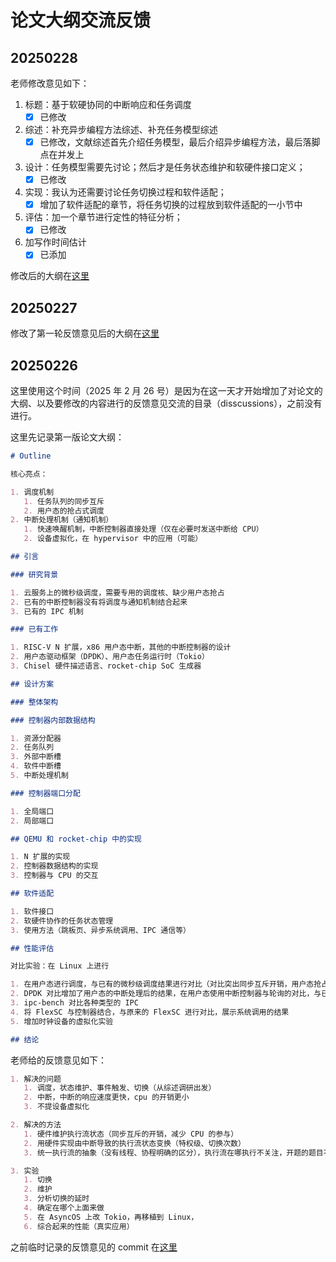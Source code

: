 # 论文大纲交流反馈

## 20250228

老师修改意见如下：

1. 标题：基于软硬协同的中断响应和任务调度
   - [x] 已修改
2. 综述：补充异步编程方法综述、补充任务模型综述
   - [x] 已修改，文献综述首先介绍任务模型，最后介绍异步编程方法，最后落脚点在并发上
3. 设计：任务模型需要先讨论；然后才是任务状态维护和软硬件接口定义；
   - [x] 已修改
4. 实现：我认为还需要讨论任务切换过程和软件适配；
   - [x] 增加了软件适配的章节，将任务切换的过程放到软件适配的一小节中
5. 评估：加一个章节进行定性的特征分析；
   - [x] 已修改
6. 加写作时间估计
   - [x] 已添加

修改后的大纲在[这里](../outline.md)

## 20250227

修改了第一轮反馈意见后的大纲在[这里]([../outline.md](https://github.com/zflcs/master_thesis/blob/c619883046ad16a93969cb86051c70103f3eaaf5/outline.md))

## 20250226

这里使用这个时间（2025 年 2 月 26 号）是因为在这一天才开始增加了对论文的大纲、以及要修改的内容进行的反馈意见交流的目录（disscussions），之前没有进行。

这里先记录第一版论文大纲：

```markdown
# Outline

核心亮点：

1. 调度机制
   1. 任务队列的同步互斥
   2. 用户态的抢占式调度
2. 中断处理机制（通知机制）
   1. 快速唤醒机制，中断控制器直接处理（仅在必要时发送中断给 CPU）
   2. 设备虚拟化，在 hypervisor 中的应用（可能）

## 引言

### 研究背景

1. 云服务上的微秒级调度，需要专用的调度核、缺少用户态抢占
2. 已有的中断控制器没有将调度与通知机制结合起来
3. 已有的 IPC 机制

### 已有工作

1. RISC-V N 扩展，x86 用户态中断，其他的中断控制器的设计
2. 用户态驱动框架（DPDK）、用户态任务运行时（Tokio）
3. Chisel 硬件描述语言、rocket-chip SoC 生成器

## 设计方案

### 整体架构

### 控制器内部数据结构

1. 资源分配器
2. 任务队列
3. 外部中断槽
4. 软件中断槽
5. 中断处理机制

### 控制器端口分配

1. 全局端口
2. 局部端口

## QEMU 和 rocket-chip 中的实现

1. N 扩展的实现
2. 控制器数据结构的实现
3. 控制器与 CPU 的交互

## 软件适配

1. 软件接口
2. 软硬件协作的任务状态管理
3. 使用方法（跳板页、异步系统调用、IPC 通信等）

## 性能评估

对比实验：在 Linux 上进行

1. 在用户态进行调度，与已有的微秒级调度结果进行对比（对比突出同步互斥开销，用户态抢占式调度，以往的用户态的调度只能是协作式，需要抢占只能通过内核进行），对 tokio 进行修改，对比
2. DPDK 对比增加了用户态的中断处理后的结果，在用户态使用中断控制器与轮询的对比，与已有的用户态的网络协议栈的对比
3. ipc-bench 对比各种类型的 IPC
4. 将 FlexSC 与控制器结合，与原来的 FlexSC 进行对比，展示系统调用的结果
5. 增加时钟设备的虚拟化实验

## 结论
```

老师给的反馈意见如下：

```markdown
1. 解决的问题
   1. 调度，状态维护、事件触发、切换（从综述调研出发）
   2. 中断，中断的响应速度更快，cpu 的开销更小
   3. 不提设备虚拟化

2. 解决的方法
   1. 硬件维护执行流状态（同步互斥的开销，减少 CPU 的参与）
   2. 用硬件实现由中断导致的执行流状态变换（特权级、切换次数）
   3. 统一执行流的抽象（没有线程、协程明确的区分），执行流在哪执行不关注，开题的题目不需要过多的关注，（从完善任务管理、进程管理等系统调用的 API，需要补实验，尝试写出来，控制块，地址空间的解耦，把 JYK 的工作结合起来）

3. 实验
   1. 切换
   2. 维护
   3. 分析切换的延时
   4. 确定在哪个上面来做
   5. 在 AsyncOS 上改 Tokio，再移植到 Linux，
   6. 综合起来的性能（真实应用）

```

之前临时记录的反馈意见的 commit 在[这里](https://github.com/zflcs/master_thesis/blob/965844212ca13ae54cf9183eaa84e56d45f60d7e/outline.md)
